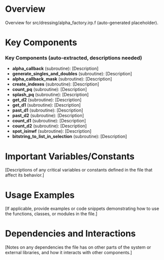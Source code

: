 # Overview

Overview for src/dressing/alpha_factory.irp.f (auto-generated placeholder).

# Key Components

### Key Components (auto-extracted, descriptions needed)
- **alpha_callback** (subroutine): [Description]
- **generate_singles_and_doubles** (subroutine): [Description]
- **alpha_callback_mask** (subroutine): [Description]
- **create_indexes** (subroutine): [Description]
- **count_pq** (subroutine): [Description]
- **splash_pq** (subroutine): [Description]
- **get_d2** (subroutine): [Description]
- **get_d1** (subroutine): [Description]
- **past_d1** (subroutine): [Description]
- **past_d2** (subroutine): [Description]
- **count_d1** (subroutine): [Description]
- **count_d2** (subroutine): [Description]
- **spot_isinwf** (subroutine): [Description]
- **bitstring_to_list_in_selection** (subroutine): [Description]

# Important Variables/Constants

[Descriptions of any critical variables or constants defined in the file that affect its behavior.]

# Usage Examples

[If applicable, provide examples or code snippets demonstrating how to use the functions, classes, or modules in the file.]

# Dependencies and Interactions

[Notes on any dependencies the file has on other parts of the system or external libraries, and how it interacts with other components.]
